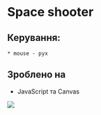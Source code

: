﻿# Space shooter
## Керування:
 	* mouse - рух

## Зроблено на
 * JavaScript та Canvas

![](readme/img1.jpg)